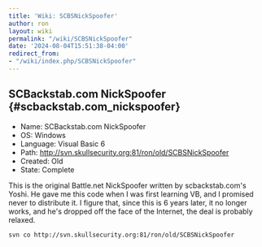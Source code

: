 ```yaml
---
title: 'Wiki: SCBSNickSpoofer'
author: ron
layout: wiki
permalink: "/wiki/SCBSNickSpoofer"
date: '2024-08-04T15:51:38-04:00'
redirect_from:
- "/wiki/index.php/SCBSNickSpoofer"
---
```


## SCBackstab.com NickSpoofer {#scbackstab.com_nickspoofer}

-   Name: SCBackstab.com NickSpoofer
-   OS: Windows
-   Language: Visual Basic 6
-   Path: <http://svn.skullsecurity.org:81/ron/old/SCBSNickSpoofer>
-   Created: Old
-   State: Complete

This is the original Battle.net NickSpoofer written by scbackstab.com\'s Yoshi. He gave me this code when I was first learning VB, and I promised never to distribute it. I figure that, since this is 6 years later, it no longer works, and he\'s dropped off the face of the Internet, the deal is probably relaxed.

    svn co http://svn.skullsecurity.org:81/ron/old/SCBSNickSpoofer
